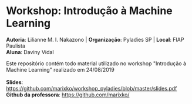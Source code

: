 # Workshop: Introdução à Machine Learning 

**Autoria**: Lilianne M. I. Nakazono | **Organização**: Pyladies SP | **Local**: FIAP Paulista <br>
**Aluna**: Daviny Vidal<br>


Este repositório contém todo material utilizado no workshop "Introdução à Machine Learning" realizado em 24/08/2019
<BR><BR>
**Slides**: https://github.com/marixko/workshop_pyladies/blob/master/slides.pdf <BR>
**Github da professora**: https://github.com/marixko/
